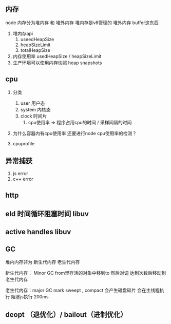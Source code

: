 ## 内存
node 内存分为堆内存 和 堆外内存
堆内存是v8管理的 
堆外内存 buffer这东西
1. 堆内存api
   1. useedHeapSize
   2. heapSizeLimit
   3. totalHeapSize
2. 内存使用率 usedHeapSize / heapSizeLimit
3. 生产环境可以使用内存快照 heap snapshots
## cpu
1. 分类
   1. user 用户态
   2. system 内核态
   3. clock 时间片 
      1. cpu使用率  =>  程序占用cpu的时间 / 采样间隔的时间
2. 为什么容器内有cpu使用率 还要进行node cpu使用率的检测？
    <!-- 2核4gb 看容器监控 cpu 满了 1master 2worker  Worker只 -->
   
3. cpuprofile

## 异常捕获
1. js error
2. c++ error

## http

## eld 时间循环阻塞时间    libuv

## active handles  libuv

## GC
堆内内存非为 新生代内存 老生代内存

新生代内存： Minor GC from里存活的对象中移到to 然后对调 达到次数后移动到老生代内存

老生代内存：major GC mark sweept , compact  会产生磁盘碎片   会在主线程执行 阻塞js执行 200ms 

## deopt （退优化）/ bailout（进制优化）
